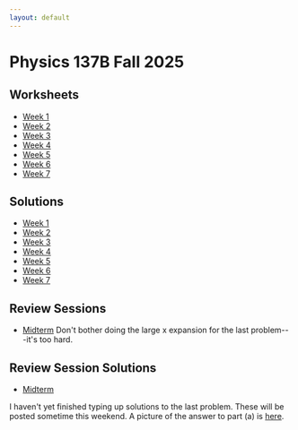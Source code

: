 ```yaml
---
layout: default
---
```

# Physics 137B Fall 2025
## Worksheets
* [Week 1](https://jacoberl.github.io/assets/137b-F25/week-1-worksheet.pdf)
* [Week 2](https://jacoberl.github.io/assets/137b-F25/week-2-worksheet.pdf)
* [Week 3](https://jacoberl.github.io/assets/137b-F25/week-3-worksheet.pdf)
* [Week 4](https://jacoberl.github.io/assets/137b-F25/week-4-worksheet.pdf)
* [Week 5](https://jacoberl.github.io/assets/137b-F25/week-5-worksheet.pdf)
* [Week 6](https://jacoberl.github.io/assets/137b-F25/week-6-worksheet.pdf)
* [Week 7](https://jacoberl.github.io/assets/137b-F25/week-7-worksheet.pdf)

## Solutions
* [Week 1](https://jacoberl.github.io/assets/137b-F25/week-1-worksheet-solutions.pdf)
* [Week 2](https://jacoberl.github.io/assets/137b-F25/week-2-worksheet-solutions.pdf)
* [Week 3](https://jacoberl.github.io/assets/137b-F25/week-3-worksheet-solutions.pdf)
* [Week 4](https://jacoberl.github.io/assets/137b-F25/week-4-worksheet-solutions.pdf)
* [Week 5](https://jacoberl.github.io/assets/137b-F25/week-5-worksheet-solutions.pdf)
* [Week 6](https://jacoberl.github.io/assets/137b-F25/week-6-worksheet-solutions.pdf)
* [Week 7](https://jacoberl.github.io/assets/137b-F25/week-7-worksheet-solutions.pdf)

## Review Sessions
* [Midterm](https://jacoberl.github.io/assets/137b-F25/review-problems.pdf)
Don't bother doing the large x expansion for the last problem---it's too hard.

## Review Session Solutions
* [Midterm](https://jacoberl.github.io/assets/137b-F25/review-problems-solutions.pdf)

I haven't yet finished typing up solutions to the last problem. These will be posted sometime this weekend. A picture of the answer to part (a) is [here](https://jacoberl.github.io/assets/137b-F25/midterm-3a.pdf).
